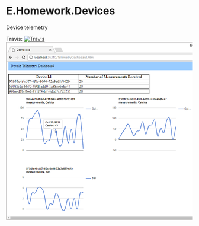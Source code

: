 # E.Homework.Devices
Device telemetry

Travis:   [![Travis](https://travis-ci.org/aspnet/SignalR.svg?branch=dev)](https://travis-ci.org/aspnet/SignalR)
![ScreenShot](https://github.com/sergiokoval/E.Homework.Devices/raw/master/UI_Screenshot.png)
